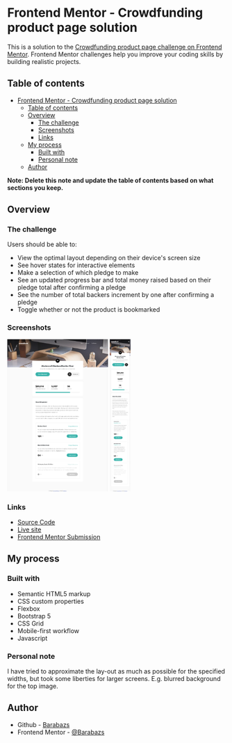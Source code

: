 # Frontend Mentor - Crowdfunding product page solution

This is a solution to the [Crowdfunding product page challenge on Frontend Mentor](https://www.frontendmentor.io/challenges/crowdfunding-product-page-7uvcZe7ZR). Frontend Mentor challenges help you improve your coding skills by building realistic projects. 

## Table of contents

- [Frontend Mentor - Crowdfunding product page solution](#frontend-mentor---crowdfunding-product-page-solution)
  - [Table of contents](#table-of-contents)
  - [Overview](#overview)
    - [The challenge](#the-challenge)
    - [Screenshots](#screenshots)
    - [Links](#links)
  - [My process](#my-process)
    - [Built with](#built-with)
    - [Personal note](#personal-note)
  - [Author](#author)

**Note: Delete this note and update the table of contents based on what sections you keep.**

## Overview

### The challenge

Users should be able to:

- View the optimal layout depending on their device's screen size
- See hover states for interactive elements
- Make a selection of which pledge to make
- See an updated progress bar and total money raised based on their pledge total after confirming a pledge
- See the number of total backers increment by one after confirming a pledge
- Toggle whether or not the product is bookmarked

### Screenshots

<img src="screenshots/desktop.png" height="350"> <img src="screenshots/mobile.png" height="350">

### Links
- [Source Code](https://github.com/Barabazs/frontendmentor/tree/main/crowdfunding-product-page)
- [Live site](https://barabazs.github.io/frontendmentor/crowdfunding-product-page/)
- [Frontend Mentor Submission](https://www.frontendmentor.io/solutions/fully-functional-crowdfunding-product-page-BXP90rcw2)


## My process

### Built with

- Semantic HTML5 markup
- CSS custom properties
- Flexbox
- Bootstrap 5
- CSS Grid
- Mobile-first workflow
- Javascript

### Personal note
I have tried to approximate the lay-out as much as possible for the specified widths, but took some liberties for larger screens. E.g. blurred background for the top image.

## Author

- Github - [Barabazs](https://github.com/Barabazs)
- Frontend Mentor - [@Barabazs](https://www.frontendmentor.io/profile/Barabazs)

